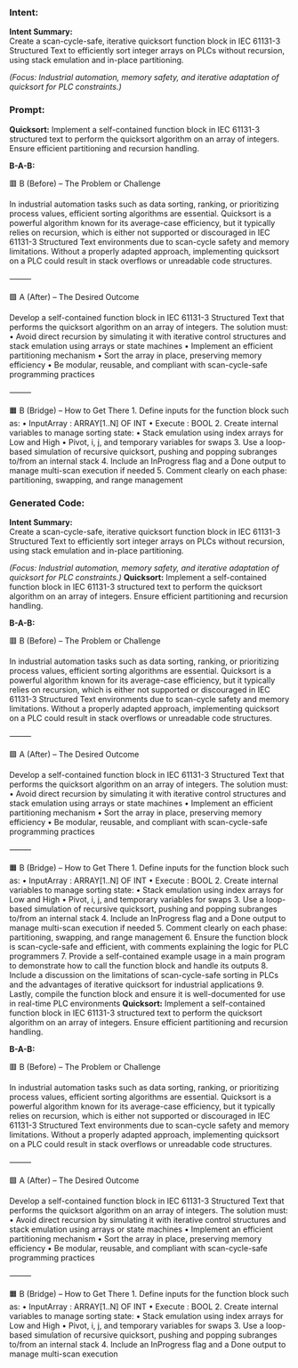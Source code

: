 ### Intent:
**Intent Summary:**  
Create a scan-cycle-safe, iterative quicksort function block in IEC 61131-3 Structured Text to efficiently sort integer arrays on PLCs without recursion, using stack emulation and in-place partitioning.  

*(Focus: Industrial automation, memory safety, and iterative adaptation of quicksort for PLC constraints.)*

### Prompt:
**Quicksort:**
Implement a self-contained function block in IEC 61131-3 structured text to perform the quicksort algorithm on an array of integers. Ensure efficient partitioning and recursion handling.

**B-A-B:**

🟥 B (Before) – The Problem or Challenge

In industrial automation tasks such as data sorting, ranking, or prioritizing process values, efficient sorting algorithms are essential. Quicksort is a powerful algorithm known for its average-case efficiency, but it typically relies on recursion, which is either not supported or discouraged in IEC 61131-3 Structured Text environments due to scan-cycle safety and memory limitations. Without a properly adapted approach, implementing quicksort on a PLC could result in stack overflows or unreadable code structures.

⸻

🟩 A (After) – The Desired Outcome

Develop a self-contained function block in IEC 61131-3 Structured Text that performs the quicksort algorithm on an array of integers. The solution must:
	•	Avoid direct recursion by simulating it with iterative control structures and stack emulation using arrays or state machines
	•	Implement an efficient partitioning mechanism
	•	Sort the array in place, preserving memory efficiency
	•	Be modular, reusable, and compliant with scan-cycle-safe programming practices

⸻

🟧 B (Bridge) – How to Get There
	1.	Define inputs for the function block such as:
	•	InputArray : ARRAY[1..N] OF INT
	•	Execute : BOOL
	2.	Create internal variables to manage sorting state:
	•	Stack emulation using index arrays for Low and High
	•	Pivot, i, j, and temporary variables for swaps
	3.	Use a loop-based simulation of recursive quicksort, pushing and popping subranges to/from an internal stack
	4.	Include an InProgress flag and a Done output to manage multi-scan execution if needed
	5.	Comment clearly on each phase: partitioning, swapping, and range management

### Generated Code:
**Intent Summary:**  
Create a scan-cycle-safe, iterative quicksort function block in IEC 61131-3 Structured Text to efficiently sort integer arrays on PLCs without recursion, using stack emulation and in-place partitioning.  

*(Focus: Industrial automation, memory safety, and iterative adaptation of quicksort for PLC constraints.)*
**Quicksort:**
Implement a self-contained function block in IEC 61131-3 structured text to perform the quicksort algorithm on an array of integers. Ensure efficient partitioning and recursion handling.

**B-A-B:**

🟥 B (Before) – The Problem or Challenge

In industrial automation tasks such as data sorting, ranking, or prioritizing process values, efficient sorting algorithms are essential. Quicksort is a powerful algorithm known for its average-case efficiency, but it typically relies on recursion, which is either not supported or discouraged in IEC 61131-3 Structured Text environments due to scan-cycle safety and memory limitations. Without a properly adapted approach, implementing quicksort on a PLC could result in stack overflows or unreadable code structures.

⸻

🟩 A (After) – The Desired Outcome

Develop a self-contained function block in IEC 61131-3 Structured Text that performs the quicksort algorithm on an array of integers. The solution must:
	•	Avoid direct recursion by simulating it with iterative control structures and stack emulation using arrays or state machines
	•	Implement an efficient partitioning mechanism
	•	Sort the array in place, preserving memory efficiency
	•	Be modular, reusable, and compliant with scan-cycle-safe programming practices

⸻

🟧 B (Bridge) – How to Get There
	1.	Define inputs for the function block such as:
	•	InputArray : ARRAY[1..N] OF INT
	•	Execute : BOOL
	2.	Create internal variables to manage sorting state:
	•	Stack emulation using index arrays for Low and High
	•	Pivot, i, j, and temporary variables for swaps
	3.	Use a loop-based simulation of recursive quicksort, pushing and popping subranges to/from an internal stack
	4.	Include an InProgress flag and a Done output to manage multi-scan execution if needed
	5.	Comment clearly on each phase: partitioning, swapping, and range management
	6.	Ensure the function block is scan-cycle-safe and efficient, with comments explaining the logic for PLC programmers
	7.	Provide a self-contained example usage in a main program to demonstrate how to call the function block and handle its outputs
	8.	Include a discussion on the limitations of scan-cycle-safe sorting in PLCs and the advantages of iterative quicksort for industrial applications
	9.	Lastly, compile the function block and ensure it is well-documented for use in real-time PLC environments
**Quicksort:**
Implement a self-contained function block in IEC 61131-3 structured text to perform the quicksort algorithm on an array of integers. Ensure efficient partitioning and recursion handling.

**B-A-B:**

🟥 B (Before) – The Problem or Challenge

In industrial automation tasks such as data sorting, ranking, or prioritizing process values, efficient sorting algorithms are essential. Quicksort is a powerful algorithm known for its average-case efficiency, but it typically relies on recursion, which is either not supported or discouraged in IEC 61131-3 Structured Text environments due to scan-cycle safety and memory limitations. Without a properly adapted approach, implementing quicksort on a PLC could result in stack overflows or unreadable code structures.

⸻

🟩 A (After) – The Desired Outcome

Develop a self-contained function block in IEC 61131-3 Structured Text that performs the quicksort algorithm on an array of integers. The solution must:
	•	Avoid direct recursion by simulating it with iterative control structures and stack emulation using arrays or state machines
	•	Implement an efficient partitioning mechanism
	•	Sort the array in place, preserving memory efficiency
	•	Be modular, reusable, and compliant with scan-cycle-safe programming practices

⸻

🟧 B (Bridge) – How to Get There
	1.	Define inputs for the function block such as:
	•	InputArray : ARRAY[1..N] OF INT
	•	Execute : BOOL
	2.	Create internal variables to manage sorting state:
	•	Stack emulation using index arrays for Low and High
	•	Pivot, i, j, and temporary variables for swaps
	3.	Use a loop-based simulation of recursive quicksort, pushing and popping subranges to/from an internal stack
	4.	Include an InProgress flag and a Done output to manage multi-scan execution
